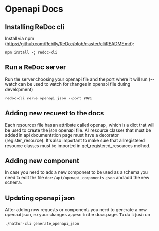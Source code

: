 Openapi Docs
============

Installing ReDoc cli
---------------------

Install via npm (https://github.com/Rebilly/ReDoc/blob/master/cli/README.md):

    npm install -g redoc-cli


Run a ReDoc server
----------------

Run the server choosing your openapi file and the port where it will run (--watch can be used to watch for changes in openapi file during development)

    redoc-cli serve openapi.json --port 8081


Adding new request to the docs
------------------------------

Each resources file has an attribute called openapi, which is a dict that will be used to create the json openapi file. All resource classes that must be added in api documentation page must have a decorator (register_resource). It's also important to make sure that all registered resource classes must be imported in get_registered_resources method.


Adding new component
--------------------

In case you need to add a new component to be used as a schema you need to edit the file `docs/api/openapi_components.json` and add the new schema.


Updating openapi json
---------------------

After adding new requests or components you need to generate a new openapi json, so your changes appear in the docs page. To do it just run

    ./hathor-cli generate_openapi_json